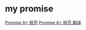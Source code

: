 # my promise

[Promise A+ 规范](https://promisesaplus.com/)
[Promise A+ 规范 翻译](https://zhuanlan.zhihu.com/p/143204897)
